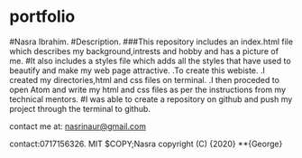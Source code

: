 # portfolio
#Nasra Ibrahim.
#Description.
###This repository includes an index.html file which describes my background,intrests and hobby and has a picture of me.
#It also includes a styles file which adds all the styles that have used to beautify and make my web page attractive.
.To create this webiste.
.I created my directories,html and css files on terminal.
.I then proceded to open Atom and write my html and css files as per the instructions from my technical mentors.
#I was able to create a repository on github and push my project through the terminal to github.

contact me at:
nasrinaur@gmail.com

contact:0717156326.
MIT $COPY;Nasra
copyright (C) {2020} **{George}
